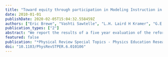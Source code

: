 ```yaml
---
title: "Toward equity through participation in Modeling Instruction in introductory university physics"
date: 2010-01-01
publishDate: 2020-02-05T15:04:32.558459Z
authors: ["Eric Brewe", "Vashti Sawtelle", "L.H. Laird H Kramer", "G.E. George E O'Brien", "Idaykis Rodriguez", "Priscilla Pamelá"]
publication_types: ["2"]
abstract: "We report the results of a five year evaluation of the reform of introductory calculus-based physics by implementation of Modeling Instruction (MI) at Florida International University (FIU), a Hispanic-serving institution. MI is described in the context of FIU's overall effort to ..."
featured: false
publication: "*Physical Review Special Topics - Physics Education Research*"
doi: "10.1103/PhysRevSTPER.6.010106"
---
```


